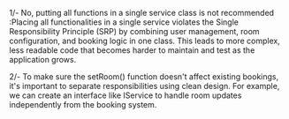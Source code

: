 1/- No, putting all functions in a single service class is not recommended :Placing all functionalities in a single service violates the Single Responsibility Principle (SRP) by combining user management, room configuration, and booking logic in one class. This leads to more complex, less readable code that becomes harder to maintain and test as the application grows.

2/- To make sure the setRoom() function doesn't affect existing bookings, it's important to separate responsibilities using clean design. For example, we can create an interface like IService to handle room updates independently from the booking system. 
